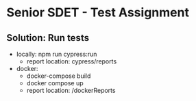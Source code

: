 # Senior SDET - Test Assignment

## Solution: Run tests

- locally: npm run cypress:run
  - report location: cypress/reports
- docker:
  - docker-compose build
  - docker compose up
  - report location: /dockerReports
